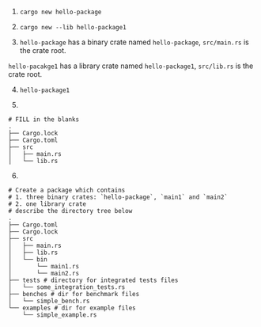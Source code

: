 1. `cargo new hello-package`

2. `cargo new --lib hello-package1`

3. `hello-package` has a binary crate named `hello-package`, `src/main.rs` is the crate root.

`hello-pacakge1` has a library crate named `hello-package1`, `src/lib.rs` is the crate root.

4. `hello-package1`

5.

```shell
# FILL in the blanks
.
├── Cargo.lock
├── Cargo.toml
├── src
│   ├── main.rs
│   └── lib.rs
```

6.

```shell
# Create a package which contains 
# 1. three binary crates: `hello-package`, `main1` and `main2`
# 2. one library crate
# describe the directory tree below
.
├── Cargo.toml
├── Cargo.lock
├── src
│   ├── main.rs
│   ├── lib.rs
│   └── bin
│       └── main1.rs
│       └── main2.rs
├── tests # directory for integrated tests files
│   └── some_integration_tests.rs
├── benches # dir for benchmark files
│   └── simple_bench.rs
└── examples # dir for example files
    └── simple_example.rs
```

